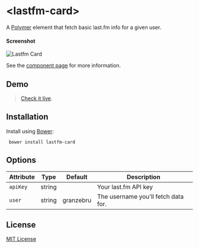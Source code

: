# &lt;lastfm-card&gt;

A [Polymer](http://polymer-project.org) element that fetch basic last.fm info for a given user.

#### Screenshot

![Lastfm Card](http://i.imgur.com/YpGxS1P.png)

See the [component page](http://Granze.github.io/lastfm-card) for more information.

## Demo

> [Check it live](http://granze.github.io/lastfm-card/components/lastfm-card/demo).

## Installation

Install using [Bower](http://bower.io):

```shell
 bower install lastfm-card
```

## Options

| Attribute    | Type    | Default   | Description                         |
|--------------|---------|-----------|-------------------------------------|
| `apiKey`       | string  |           | Your last.fm API key                |
| `user`         | string  | granzebru | The username you'll fetch data for. |

## License

[MIT License](http://opensource.org/licenses/MIT)
